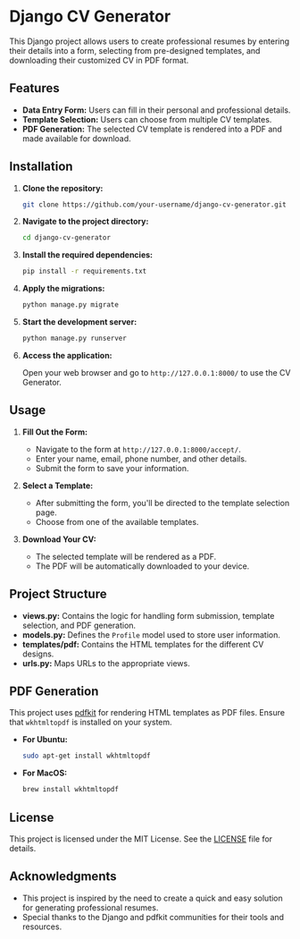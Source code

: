 # Django CV Generator

This Django project allows users to create professional resumes by entering their details into a form, selecting from pre-designed templates, and downloading their customized CV in PDF format.

## Features

- **Data Entry Form:** Users can fill in their personal and professional details.
- **Template Selection:** Users can choose from multiple CV templates.
- **PDF Generation:** The selected CV template is rendered into a PDF and made available for download.

## Installation

1. **Clone the repository:**

    ```bash
    git clone https://github.com/your-username/django-cv-generator.git
    ```

2. **Navigate to the project directory:**

    ```bash
    cd django-cv-generator
    ```

3. **Install the required dependencies:**

    ```bash
    pip install -r requirements.txt
    ```

4. **Apply the migrations:**

    ```bash
    python manage.py migrate
    ```

5. **Start the development server:**

    ```bash
    python manage.py runserver
    ```

6. **Access the application:**

    Open your web browser and go to `http://127.0.0.1:8000/` to use the CV Generator.

## Usage

1. **Fill Out the Form:**
   - Navigate to the form at `http://127.0.0.1:8000/accept/`.
   - Enter your name, email, phone number, and other details.
   - Submit the form to save your information.

2. **Select a Template:**
   - After submitting the form, you'll be directed to the template selection page.
   - Choose from one of the available templates.

3. **Download Your CV:**
   - The selected template will be rendered as a PDF.
   - The PDF will be automatically downloaded to your device.

## Project Structure

- **views.py:** Contains the logic for handling form submission, template selection, and PDF generation.
- **models.py:** Defines the `Profile` model used to store user information.
- **templates/pdf:** Contains the HTML templates for the different CV designs.
- **urls.py:** Maps URLs to the appropriate views.

## PDF Generation

This project uses [pdfkit](https://pypi.org/project/pdfkit/) for rendering HTML templates as PDF files. Ensure that `wkhtmltopdf` is installed on your system.

- **For Ubuntu:**

    ```bash
    sudo apt-get install wkhtmltopdf
    ```

- **For MacOS:**

    ```bash
    brew install wkhtmltopdf
    ```

## License

This project is licensed under the MIT License. See the [LICENSE](LICENSE) file for details.

## Acknowledgments

- This project is inspired by the need to create a quick and easy solution for generating professional resumes.
- Special thanks to the Django and pdfkit communities for their tools and resources.

